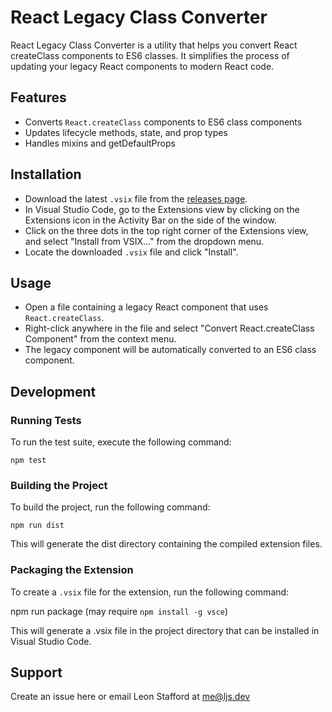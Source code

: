# React Legacy Class Converter

React Legacy Class Converter is a utility that helps you convert React createClass components to ES6 classes. It simplifies the process of updating your legacy React components to modern React code.

## Features

 - Converts `React.createClass` components to ES6 class components
 - Updates lifecycle methods, state, and prop types
 - Handles mixins and getDefaultProps

## Installation

 - Download the latest `.vsix` file from the [releases page](https://github.com/leonstafford/react-legacy-class-converter/releases).
 - In Visual Studio Code, go to the Extensions view by clicking on the Extensions icon in the Activity Bar on the side of the window.
 - Click on the three dots in the top right corner of the Extensions view, and select "Install from VSIX..." from the dropdown menu.
 - Locate the downloaded `.vsix` file and click "Install".

## Usage

 - Open a file containing a legacy React component that uses `React.createClass`.
 - Right-click anywhere in the file and select "Convert React.createClass Component" from the context menu.
 - The legacy component will be automatically converted to an ES6 class component.

## Development

### Running Tests

To run the test suite, execute the following command:

`npm test`

### Building the Project

To build the project, run the following command:

`npm run dist`

This will generate the dist directory containing the compiled extension files.

### Packaging the Extension

To create a `.vsix` file for the extension, run the following command:

npm run package (may require `npm install -g vsce`)

This will generate a .vsix file in the project directory that can be installed in Visual Studio Code.

## Support

Create an issue here or email Leon Stafford at [me@ljs.dev](mailto:me@ljs.dev)

